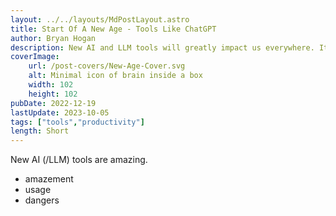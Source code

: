 ```yaml
---
layout: ../../layouts/MdPostLayout.astro
title: Start Of A New Age - Tools Like ChatGPT
author: Bryan Hogan
description: New AI and LLM tools will greatly impact us everywhere. It will revolutionise knowledge work.
coverImage:
    url: /post-covers/New-Age-Cover.svg
    alt: Minimal icon of brain inside a box
    width: 102
    height: 102
pubDate: 2022-12-19
lastUpdate: 2023-10-05
tags: ["tools","productivity"]
length: Short
---
```

New AI (/LLM) tools are amazing.

- amazement
- usage
- dangers